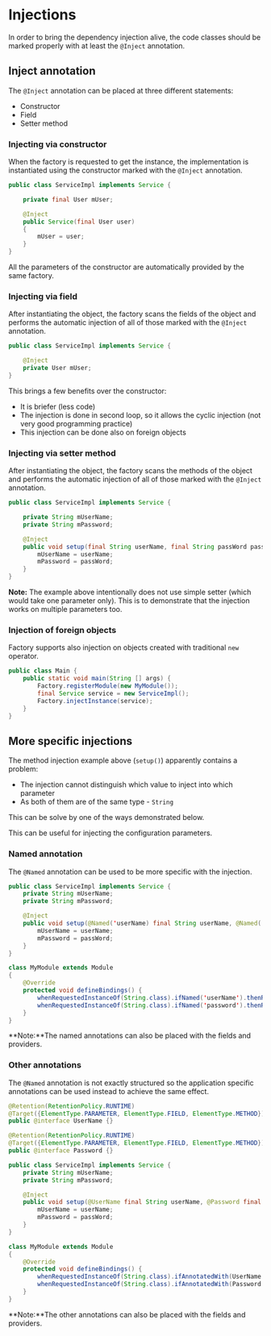 # Injections

In order to bring the dependency injection alive,
the code classes should be marked properly with at least the `@Inject` annotation.

## Inject annotation

The `@Inject` annotation can be placed at three different statements:
* Constructor
* Field
* Setter method

### Injecting via constructor

When the factory is requested to get the instance, the implementation is
instantiated using the constructor marked with the `@Inject` annotation.

```java
public class ServiceImpl implements Service {

    private final User mUser;

    @Inject
    public Service(final User user)
    {
        mUser = user;
    }
}
```

All the parameters of the constructor are automatically provided by the same factory.

### Injecting via field

After instantiating the object, the factory scans the fields of the object and performs
the automatic injection of all of those marked with the `@Inject` annotation.

```java
public class ServiceImpl implements Service {

    @Inject
    private User mUser;
}
```

This brings a few benefits over the constructor:
* It is briefer (less code)
* The injection is done in second loop, so it allows the cyclic injection (not very good programming practice)
* This injection can be done also on foreign objects

### Injecting via setter method

After instantiating the object, the factory scans the methods of the object and performs
the automatic injection of all of those marked with the `@Inject` annotation.

```java
public class ServiceImpl implements Service {

    private String mUserName;
    private String mPassword;

    @Inject
    public void setup(final String userName, final String passWord passWord) {
        mUserName = userName;
        mPassword = passWord;
    }
}
```

**Note:** The example above intentionally does not use simple setter (which would take
one parameter only). This is to demonstrate that the injection works on multiple
parameters too.

### Injection of foreign objects

Factory supports also injection on objects created with traditional `new` operator.

```java
public class Main {
    public static void main(String [] args) {
        Factory.registerModule(new MyModule());
        final Service service = new ServiceImpl();
        Factory.injectInstance(service);
    }
}
```

## More specific injections

The method injection example above (`setup()`) apparently contains a problem:
* The injection cannot distinguish which value to inject into which parameter
* As both of them are of the same type - `String`

This can be solve by one of the ways demonstrated below.

This can be useful for injecting the configuration parameters.

### Named annotation

The `@Named` annotation can be used to be more specific with the injection.

```java
public class ServiceImpl implements Service {
    private String mUserName;
    private String mPassword;

    @Inject
    public void setup(@Named('userName) final String userName, @Named('password') final String passWord passWord) {
        mUserName = userName;
        mPassword = passWord;
    }
}

class MyModule extends Module
{
    @Override
    protected void defineBindings() {
        whenRequestedInstanceOf(String.class).ifNamed('userName').thenReturn('John');
        whenRequestedInstanceOf(String.class).ifNamed('password').thenReturn('1234');
    }
}
```

**Note:**The named annotations can also be placed with the fields and providers.

### Other annotations

The `@Named` annotation is not exactly structured so the application specific
annotations can be used instead to achieve the same effect.

```java
@Retention(RetentionPolicy.RUNTIME)
@Target({ElementType.PARAMETER, ElementType.FIELD, ElementType.METHOD})
public @interface UserName {}

@Retention(RetentionPolicy.RUNTIME)
@Target({ElementType.PARAMETER, ElementType.FIELD, ElementType.METHOD})
public @interface Password {}

public class ServiceImpl implements Service {
    private String mUserName;
    private String mPassword;

    @Inject
    public void setup(@UserName final String userName, @Password final String passWord passWord) {
        mUserName = userName;
        mPassword = passWord;
    }
}

class MyModule extends Module
{
    @Override
    protected void defineBindings() {
        whenRequestedInstanceOf(String.class).ifAnnotatedWith(UserName.class).thenReturn('John');
        whenRequestedInstanceOf(String.class).ifAnnotatedWith(Password.class).thenReturn('1234');
    }
}
```

**Note:**The other annotations can also be placed with the fields and providers.
